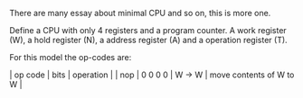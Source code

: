 There are many essay about minimal CPU and so on, this is more one.

Define a CPU with only 4 registers and a program counter. A work register (W), a hold register (N), a address register (A) and a operation register (T). 

For this model the op-codes are:

| op code | bits | operation |
| nop | 0 0 0 0 | W -> W | move contents of W to W |
